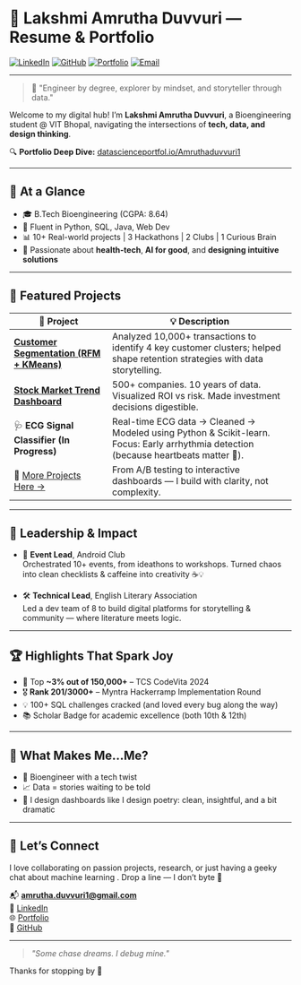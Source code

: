 # 💼 Lakshmi Amrutha Duvvuri — Resume & Portfolio

[![LinkedIn](https://img.shields.io/badge/LinkedIn-Amrutha_Duvvuri-blue?logo=linkedin)](https://www.linkedin.com/in/amrutha-duvvuri)
[![GitHub](https://img.shields.io/badge/GitHub-amruthaduvvuri-181717?logo=github)](https://github.com/amruthaduvvuri)
[![Portfolio](https://img.shields.io/badge/Portfolio-Explore-33B864?logo=vercel&logoColor=white)](http://datascienceportfol.io/Amruthaduvvuri1)
[![Email](https://img.shields.io/badge/Gmail-amrutha.duvvuri1%40gmail.com-D14836?logo=gmail&logoColor=white)](mailto:amrutha.duvvuri1@gmail.com)

---

> 🧠 "Engineer by degree, explorer by mindset, and storyteller through data."  

Welcome to my digital hub! I’m **Lakshmi Amrutha Duvvuri**, a Bioengineering student @ VIT Bhopal, navigating the intersections of **tech, data, and design thinking**.

 
🔍 **Portfolio Deep Dive:** [datascienceportfol.io/Amruthaduvvuri1](http://datascienceportfol.io/Amruthaduvvuri1)

---

## 🚀 At a Glance

- 🎓 B.Tech Bioengineering (CGPA: 8.64)  
- 🧰 Fluent in Python, SQL, Java, Web Dev  
- 📊 10+ Real-world projects | 3 Hackathons | 2 Clubs | 1 Curious Brain  
- 🔬 Passionate about **health-tech**, **AI for good**, and **designing intuitive solutions**

---

## 🧪 Featured Projects

| 🚧 Project | 💡 Description |
|-----------|----------------|
| [**Customer Segmentation (RFM + KMeans)**](https://github.com/amruthaduvvuri/RFM_Analysis) | Analyzed 10,000+ transactions to identify 4 key customer clusters; helped shape retention strategies with data storytelling. |
| [**Stock Market Trend Dashboard**](https://github.com/amruthaduvvuri/MutualFundPlan) | 500+ companies. 10 years of data. Visualized ROI vs risk. Made investment decisions digestible. |
| 🩺 **ECG Signal Classifier (In Progress)** | Real-time ECG data → Cleaned → Modeled using Python & Scikit-learn. Focus: Early arrhythmia detection (because heartbeats matter 💓). |
| 🧠 [More Projects Here →](http://datascienceportfol.io/Amruthaduvvuri1) | From A/B testing to interactive dashboards — I build with clarity, not complexity. |

---

## 💼 Leadership & Impact

- 🎯 **Event Lead**, Android Club  
  Orchestrated 10+ events, from ideathons to workshops. Turned chaos into clean checklists & caffeine into creativity ☕️💡

- 🛠️ **Technical Lead**, English Literary Association  
  Led a dev team of 8 to build digital platforms for storytelling & community — where literature meets logic.

---

## 🏆 Highlights That Spark Joy

- 🌟 Top **~3% out of 150,000+** – TCS CodeVita 2024  
- 🎖 **Rank 201/3000+** – Myntra Hackerramp Implementation Round  
- 💡 100+ SQL challenges cracked (and loved every bug along the way)  
- 📚 Scholar Badge for academic excellence (both 10th & 12th)

---

## 🧠 What Makes Me…Me?

- 🧬 Bioengineer with a tech twist  
- 📈 Data = stories waiting to be told  
- 🎨 I design dashboards like I design poetry: clean, insightful, and a bit dramatic 

---

## 🤝 Let’s Connect

I love collaborating on passion projects, research, or just having a geeky chat about machine learning . Drop a line — I don’t byte 🖖

📬 **[amrutha.duvvuri1@gmail.com](mailto:amrutha.duvvuri1@gmail.com)**  
🔗 [LinkedIn](https://www.linkedin.com/in/amrutha-duvvuri)  
🌐 [Portfolio](http://datascienceportfol.io/Amruthaduvvuri1)  
🐍 [GitHub](https://github.com/amruthaduvvuri)

---

> _"Some chase dreams. I debug mine."_

Thanks for stopping by 💙
